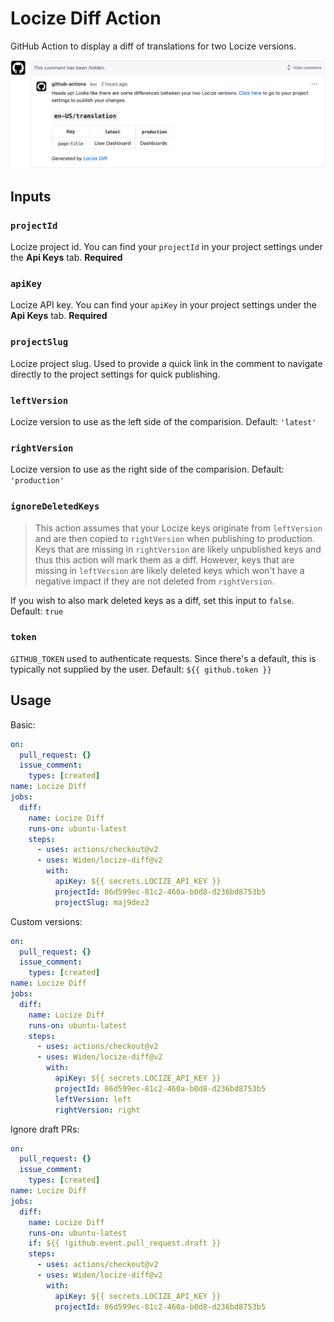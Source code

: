 # Locize Diff Action

GitHub Action to display a diff of translations for two Locize versions.

![Example comments](https://raw.githubusercontent.com/Widen/locize-diff/main/screenshot.png)

## Inputs

### `projectId`

Locize project id. You can find your `projectId` in your project settings under the **Api Keys** tab. **Required**

### `apiKey`

Locize API key. You can find your `apiKey` in your project settings under the **Api Keys** tab. **Required**

### `projectSlug`

Locize project slug. Used to provide a quick link in the comment to navigate directly to the project settings for quick publishing.

### `leftVersion`

Locize version to use as the left side of the comparision. Default: `'latest'`

### `rightVersion`

Locize version to use as the right side of the comparision. Default: `'production'`

### `ignoreDeletedKeys`

> This action assumes that your Locize keys originate from `leftVersion` and are then copied to `rightVersion` when publishing to production. Keys that are missing in `rightVersion` are likely unpublished keys and thus this action will mark them as a diff. However, keys that are missing in `leftVersion` are likely deleted keys which won't have a negative impact if they are not deleted from `rightVersion`.

If you wish to also mark deleted keys as a diff, set this input to `false`. Default: `true`

### `token`

`GITHUB_TOKEN` used to authenticate requests. Since there's a default, this is typically not supplied by the user. Default: `${{ github.token }}`

## Usage

Basic:

```yml
on:
  pull_request: {}
  issue_comment:
    types: [created]
name: Locize Diff
jobs:
  diff:
    name: Locize Diff
    runs-on: ubuntu-latest
    steps:
      - uses: actions/checkout@v2
      - uses: Widen/locize-diff@v2
        with:
          apiKey: ${{ secrets.LOCIZE_API_KEY }}
          projectId: 86d599ec-81c2-460a-b0d8-d236bd8753b5
          projectSlug: maj9dez2
```

Custom versions:

```yml
on:
  pull_request: {}
  issue_comment:
    types: [created]
name: Locize Diff
jobs:
  diff:
    name: Locize Diff
    runs-on: ubuntu-latest
    steps:
      - uses: actions/checkout@v2
      - uses: Widen/locize-diff@v2
        with:
          apiKey: ${{ secrets.LOCIZE_API_KEY }}
          projectId: 86d599ec-81c2-460a-b0d8-d236bd8753b5
          leftVersion: left
          rightVersion: right
```

Ignore draft PRs:

```yml
on:
  pull_request: {}
  issue_comment:
    types: [created]
name: Locize Diff
jobs:
  diff:
    name: Locize Diff
    runs-on: ubuntu-latest
    if: ${{ !github.event.pull_request.draft }}
    steps:
      - uses: actions/checkout@v2
      - uses: Widen/locize-diff@v2
        with:
          apiKey: ${{ secrets.LOCIZE_API_KEY }}
          projectId: 86d599ec-81c2-460a-b0d8-d236bd8753b5
```
